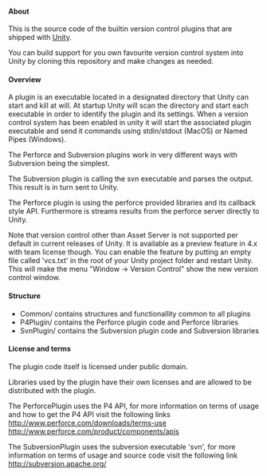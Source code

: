 #### About

This is the source code of the builtin version control plugins that are shipped with [Unity](http://www.unity3d.com).

You can build support for you own favourite version control system into Unity by cloning this repository and make changes as needed.

#### Overview

A plugin is an executable located in a designated directory that Unity can start and kill at will. At startup Unity will scan the directory and start each executable in order to identify the plugin and its settings. When a version control system has been enabled in unity it will start the associated plugin executable and send it commands using stdin/stdout (MacOS) or Named Pipes (Windows). 

The Perforce and Subversion plugins work in very different ways with Subversion being the simplest.

The Subversion plugin is calling the svn executable and parses the output. This result is in turn sent to Unity. 

The Perforce plugin is using the perforce provided libraries and its callback style API. Furthermore is streams results from the perforce server directly to Unity.

Note that version control other than Asset Server is not supported per default in current releases of Unity. It is available as a preview feature in 4.x with team license though. You can enable the feature by putting an empty file called 'vcs.txt' in the root of your Unity project folder and restart Unity. This will make the menu "Window -> Version Control" show the new version control window.

#### Structure

* Common/ contains structures and functionallity common to all plugins
* P4Plugin/ contains the Perforce plugin code and Perforce libraries
* SvnPlugin/ contains the Subversion plugin code and Subversion libraries

#### License and terms

The plugin code itself is licensed under public domain. 

Libraries used by the plugin have their own licenses and are allowed to be distributed with the plugin.

The PerforcePlugin uses the P4 API, for more information on terms of usage and how to get the P4 API visit the following links
http://www.perforce.com/downloads/terms-use
http://www.perforce.com/product/components/apis

The SubversionPlugin uses the subversion executable 'svn', for more information on terms of usage and source code visit the following link
http://subversion.apache.org/

